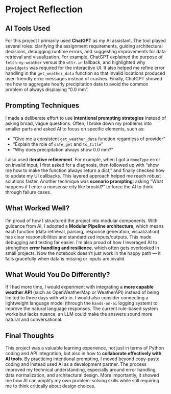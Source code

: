 # Project Reflection

## AI Tools Used
For this project I primarily used **ChatGPT** as my AI assistant. The tool played several roles: clarifying the assignment requirements, guiding architectural decisions, debugging runtime errors, and suggesting improvements for data retrieval and visualization. For example, ChatGPT explained the purpose of `fetch-my-weather` versus the `wttr.in` fallback, and highlighted why `ipywidgets` was required for the interactive UI. It also helped me refine error handling in the `get_weather_data` function so that invalid locations produced user-friendly error messages instead of crashes. Finally, ChatGPT showed me how to aggregate hourly precipitation data to avoid the common problem of always displaying “0.0 mm”.

## Prompting Techniques
I made a deliberate effort to use **intentional prompting strategies** instead of asking broad, vague questions. Often, I broke down my problems into smaller parts and asked AI to focus on specific elements, such as:  
- “Give me a consistent `get_weather_data` function regardless of provider”  
- “Explain the role of `safe_get` and `to_title`”  
- “Why does precipitation always show 0.0 mm?”  

I also used **iterative refinement**. For example, when I got a `NoneType` error on invalid input, I first asked for a diagnosis, then followed up with “show me how to make the function always return a dict,” and finally checked how to update my UI callbacks. This layered approach helped me reach robust solutions faster. Another technique was **scenario prompting**: asking “What happens if I enter a nonsense city like brosktl?” to force the AI to think through failure cases.

## What Worked Well?
I’m proud of how I structured the project into modular components. With guidance from AI, I adopted a **Modular Pipeline architecture**, which means each function (data retrieval, parsing, response generation, visualization) has clear responsibilities and standardized inputs/outputs. This made debugging and testing far easier. I’m also proud of how I leveraged AI to strengthen **error handling and resilience**, which often gets overlooked in small projects. Now the notebook doesn’t just work in the happy path — it fails gracefully when data is missing or inputs are invalid.

## What Would You Do Differently?
If I had more time, I would experiment with integrating a **more capable weather API** (such as OpenWeatherMap or WeatherAPI) instead of being limited to three days with wttr.in. I would also consider connecting a lightweight language model (through the `hands-on-ai` logging system) to improve the natural language responses. The current rule-based system works but lacks nuance; an LLM could make the answers sound more natural and conversational.

## Final Thoughts
This project was a valuable learning experience, not just in terms of Python coding and API integration, but also in how to **collaborate effectively with AI tools**. By practicing intentional prompting, I moved beyond copy-paste coding and instead used AI as a development partner. The process improved my technical understanding, especially around error handling, data normalization, and architectural design. More importantly, it showed me how AI can amplify my own problem-solving skills while still requiring me to think critically about design choices.
